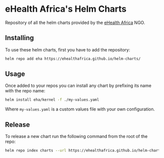 eHealth Africa's Helm Charts
===

Repository of all the helm charts provided by the [eHealth Africa](https://www.ehealthafrica.org/) NGO.


Installing
---

To use these helm charts, first you have to add the repository:
```bash
helm repo add eha https://ehealthafrica.github.io/helm-charts/
```


Usage
---

Once added to your repos you can install any chart by prefixing its name with the repo name:
```bash
helm install eha/kernel -f ./my-values.yaml
```

Where `my-values.yaml` is a custom values file with your own configuration.


Release
---

To release a new chart run the following command from the root of the repo:
```bash
helm repo index charts --url https://ehealthafrica.github.io/helm-charts/charts --merge index.yaml
```
